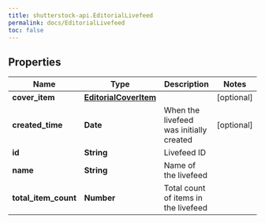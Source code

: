 ```yaml
---
title: shutterstock-api.EditorialLivefeed
permalink: docs/EditorialLivefeed
toc: false
---
```




## Properties

Name | Type | Description | Notes
------------ | ------------- | ------------- | -------------
**cover_item** | [**EditorialCoverItem**](EditorialCoverItem) |  | [optional] 
**created_time** | **Date** | When the livefeed was initially created | [optional] 
**id** | **String** | Livefeed ID | 
**name** | **String** | Name of the livefeed | 
**total_item_count** | **Number** | Total count of items in the livefeed | 


